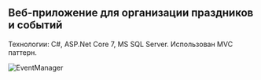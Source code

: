 ## Веб-приложение для организации праздников и событий

Технологии: C#, ASP.Net Core 7, MS SQL Server.
Использован MVC паттерн.

![EventManager](https://github.com/Nacusino/EventManager/assets/134340481/e7df261b-b7bb-4973-a089-3a569a1be3bb)
